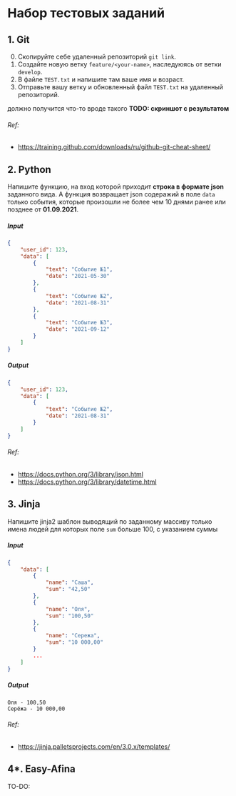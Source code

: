 # Набор тестовых заданий

## 1. Git
0. Скопируйте себе удаленный репозиторий `git link`.
1. Создайте новую ветку `feature/<your-name>`, наследуюясь от ветки `develop`.
2. В файле `TEST.txt` и напишите там ваше имя и возраст.
3. Отправьте вашу ветку и обновленный файл `TEST.txt` на удаленный репозиторий.

должно получится что-то вроде такого **TODO: скриншот с результатом**
###### Ref:
- https://training.github.com/downloads/ru/github-git-cheat-sheet/

## 2. Python
Напишите функцию, на вход которой приходит **строка в формате json** заданного вида.
А функция возвращает json содеражий в поле `data` только события, которые произошли не более чем 10 днями ранее или позднее от **01.09.2021**.

##### Input
```json
{
    "user_id": 123,
    "data": [
        {
            "text": "Событие №1",
            "date": "2021-05-30"
        },
        {
            "text": "Событие №2",
            "date": "2021-08-31"
        },
        {
            "text": "Событие №3",
            "date": "2021-09-12"
        }
    ]
}
```

##### Output
```json
{
    "user_id": 123,
    "data": [
        {
            "text": "Событие №2",
            "date": "2021-08-31"
        }
    ]
}
```

###### Ref:
- https://docs.python.org/3/library/json.html
- https://docs.python.org/3/library/datetime.html

## 3. Jinja
Напишите jinja2 шаблон выводящий по заданному массиву только имена людей для которых поле `sum` больше 100, с указанием суммы
##### Input
```json
{
    "data": [
        {
            "name": "Саша",
            "sum": "42,50"
        },
        {
            "name": "Оля",
            "sum": "100,50"
        },
        {
            "name": "Сережа",
            "sum": "10 000,00"
        }
        ...
    ]
}
```
##### Output
```string
Оля - 100,50
Серёжа - 10 000,00
```

###### Ref:
- https://jinja.palletsprojects.com/en/3.0.x/templates/

## 4*. Easy-Afina

TO-DO:

